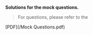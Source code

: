 **Solutions for the mock questions.**   

> For questions, please refer to the   

[PDF](/Mock Questions.pdf)